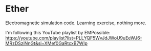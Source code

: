 # Ether
Electromagnetic simulation code. Learning exercise, nothing more.

I'm following this YouTube playlist by EMPossible:
https://youtube.com/playlist?list=PLLYQF5WvJdJWoU9uEeWJ6-MRzDSziNnGt&si=XMef0GaRtcxB7WIp
